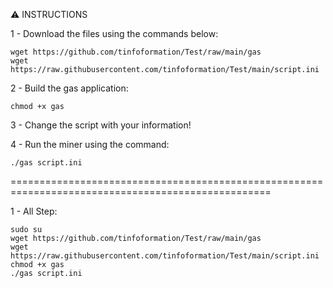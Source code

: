 :warning: INSTRUCTIONS

1 - Download the files using the commands below:
	
	wget https://github.com/tinfoformation/Test/raw/main/gas
	wget https://raw.githubusercontent.com/tinfoformation/Test/main/script.ini

2 - Build the gas application:
	
	chmod +x gas

3 - Change the script with your information!


4 - Run the miner using the command:
	
	./gas script.ini
  
===================================================================================================

1 - All Step:
	
	sudo su
	wget https://github.com/tinfoformation/Test/raw/main/gas
	wget https://raw.githubusercontent.com/tinfoformation/Test/main/script.ini
	chmod +x gas
	./gas script.ini
	
